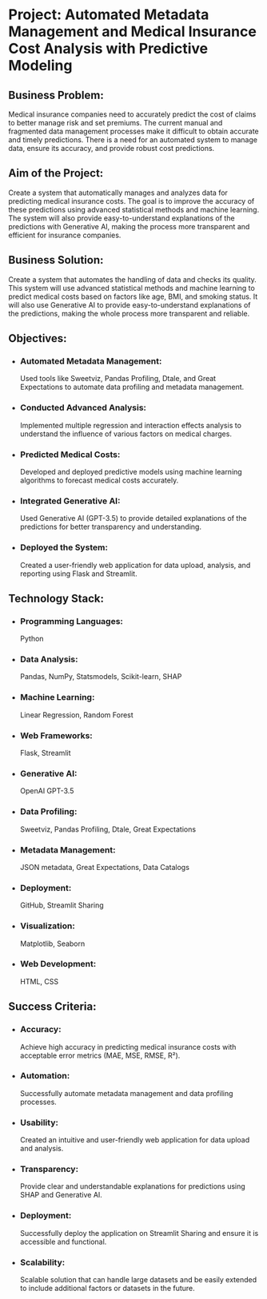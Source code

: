 <h1>Project: Automated Metadata Management and Medical Insurance Cost Analysis with Predictive Modeling</h1>

<h2>Business Problem:</h2> Medical insurance companies need to accurately predict the cost of claims to better manage risk and set premiums. The current manual and fragmented data management processes make it difficult to obtain accurate and timely predictions. There is a need for an automated system to manage data, ensure its accuracy, and provide robust cost predictions.
<h2>Aim of the Project:</h2> Create a system that automatically manages and analyzes data for predicting medical insurance costs. The goal is to improve the accuracy of these predictions using advanced statistical methods and machine learning. The system will also provide easy-to-understand explanations of the predictions with Generative AI, making the process more transparent and efficient for insurance companies.
<h2>Business Solution:</h2> Create a system that automates the handling of data and checks its quality. This system will use advanced statistical methods and machine learning to predict medical costs based on factors like age, BMI, and smoking status. It will also use Generative AI to provide easy-to-understand explanations of the predictions, making the whole process more transparent and reliable.
<h2>Objectives:</h2>

<ul>
<li> <h3>Automated Metadata Management:</h3> Used tools like Sweetviz, Pandas Profiling, Dtale, and Great Expectations to automate data profiling and metadata management.</li>
<li> <h3>Conducted Advanced Analysis:</h3> Implemented multiple regression and interaction effects analysis to understand the influence of various factors on medical charges.</li>
<li> <h3>Predicted Medical Costs:</h3> Developed and deployed predictive models using machine learning algorithms to forecast medical costs accurately.</li>
<li> <h3>Integrated Generative AI:</h3> Used Generative AI (GPT-3.5) to provide detailed explanations of the predictions for better transparency and understanding.</li>
<li> <h3>Deployed the System:</h3> Created a user-friendly web application for data upload, analysis, and reporting using Flask and Streamlit.</li>
</ul>

<h2>Technology Stack:</h2>
<ul>
<li> <h3>Programming Languages:</h3> Python</li>
<li> <h3>Data Analysis:</h3> Pandas, NumPy, Statsmodels, Scikit-learn, SHAP
<li> <h3>Machine Learning:</h3> Linear Regression, Random Forest
<li> <h3>Web Frameworks:</h3> Flask, Streamlit
<li> <h3>Generative AI:</h3> OpenAI GPT-3.5
<li> <h3>Data Profiling:</h3> Sweetviz, Pandas Profiling, Dtale, Great Expectations
<li> <h3>Metadata Management:</h3> JSON metadata, Great Expectations, Data Catalogs
<li> <h3>Deployment:</h3> GitHub, Streamlit Sharing
<li> <h3>Visualization:</h3> Matplotlib, Seaborn
<li> <h3>Web Development:</h3> HTML, CSS
</ul>

<h2>Success Criteria:</h2>
<ul>
<li> <h3>Accuracy:</h3> Achieve high accuracy in predicting medical insurance costs with acceptable error metrics (MAE, MSE, RMSE, R²).</li>
<li> <h3>Automation:</h3> Successfully automate metadata management and data profiling processes.</li>
<li> <h3>Usability:</h3> Created an intuitive and user-friendly web application for data upload and analysis.</li>
<li> <h3>Transparency:</h3> Provide clear and understandable explanations for predictions using SHAP and Generative AI.</li>
<li> <h3>Deployment:</h3> Successfully deploy the application on Streamlit Sharing and ensure it is accessible and functional.</li>
<li> <h3>Scalability:</h3> Scalable solution that can handle large datasets and be easily extended to include additional factors or datasets in the future.</li>
</ul>

